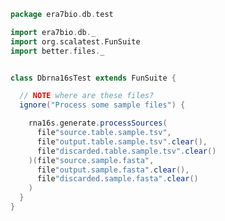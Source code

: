 
```scala
package era7bio.db.test

import era7bio.db._
import org.scalatest.FunSuite
import better.files._


class Dbrna16sTest extends FunSuite {

  // NOTE where are these files?
  ignore("Process some sample files") {

    rna16s.generate.processSources(
      file"source.table.sample.tsv",
      file"output.table.sample.tsv".clear(),
      file"discarded.table.sample.tsv".clear()
    )(file"source.sample.fasta",
      file"output.sample.fasta".clear(),
      file"discarded.sample.fasta".clear()
    )
  }
}

```




[main/scala/rna16s.scala]: ../../main/scala/rna16s.scala.md
[test/scala/compats.scala]: compats.scala.md
[test/scala/Dbrna16s.scala]: Dbrna16s.scala.md
[test/scala/runBundles.scala]: runBundles.scala.md